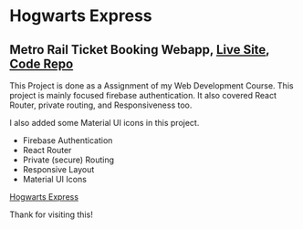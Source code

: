 # Hogwarts Express

## Metro Rail Ticket Booking Webapp, [Live Site](https://hogwatrs-express.web.app/), [Code Repo](https://github.com/ishtiak-ahmed/hogwarts-express)

This Project is done as a Assignment of my Web Development Course. This project is mainly focused firebase authentication. It also covered React Router, private routing, and Responsiveness too.

I also added some Material UI icons in this project.

- Firebase Authentication
- React Router
- Private (secure) Routing
- Responsive Layout
- Material UI Icons

[Hogwarts Express](https://raw.githubusercontent.com/ishtiak-ahmed/hogwarts-express/main/hogwarts.png)

Thank for visiting this!
